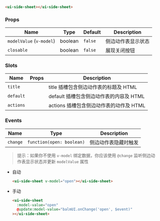 ```html
<ui-side-sheet></ui-side-sheet>
```

### Props

| Name                     | Type    | Default | Description        |
| ------------------------ | ------- | ------- | ------------------ |
| `modelValue` (`v-model`) | boolean | `false` | 侧边动作表显示状态 |
| `closable`               | boolean | `false` | 展现关闭按钮       |

### Slots

| Name      | Props | Description                             |
| --------- | ----- | --------------------------------------- |
| `title`   |       | title 插槽包含侧边动作表的标题及 HTML   |
| `default` |       | default 插槽包含侧边动作表的内容及 HTML |
| `actions` |       | actions 插槽包含侧边动作表的动作及 HTML |

### Events

| Name     | Type                      | Description          |
| -------- | ------------------------- | -------------------- |
| `change` | `function(open: boolean)` | 侧边动作表隐藏时触发 |

> 提示：如果你不使用 `v-model` 绑定数据，你应该使用 `@change` 监听侧边动作表显示状态并更新 `modelValue` 属性

- 自动

  ```html
  <ui-side-sheet v-model="open"></ui-side-sheet>
  ```

- 手动

  ```html
  <ui-side-sheet
    :model-value="open"
    @update:model-value="balmUI.onChange('open', $event)"
  ></ui-side-sheet>
  ```
